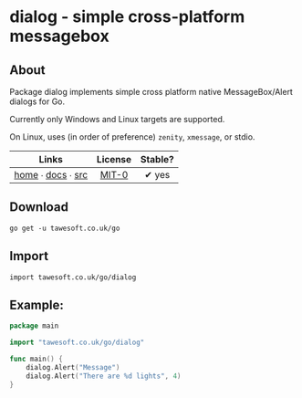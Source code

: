 # dialog - simple cross-platform messagebox

## About

Package dialog implements simple cross platform native MessageBox/Alert dialogs for Go.

Currently only Windows and Linux targets are supported.

On Linux, uses (in order of preference) `zenity`, `xmessage`, or stdio.

|  Links  | License | Stable? | 
|:-------:|:-------:|:-------:| 
| [home][home_] ∙ [docs][docs_] ∙ [src][src_] | [MIT-0][copy_] | ✔ yes |

[home_]: https://tawesoft.co.uk/go/dialog
[src_]:  https://github.com/tawesoft/go/tree/master/dialog
[docs_]: https://godoc.org/tawesoft.co.uk/go/dialog
[copy_]: https://github.com/tawesoft/go/tree/master/dialog/_COPYING.md

## Download

```shell script
go get -u tawesoft.co.uk/go
```

## Import

```
import tawesoft.co.uk/go/dialog
```

## Example:

```go
package main

import "tawesoft.co.uk/go/dialog"

func main() {
    dialog.Alert("Message")
    dialog.Alert("There are %d lights", 4)
}
```